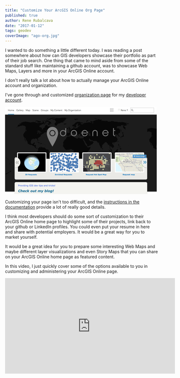 ```yaml
---
title: "Customize Your ArcGIS Online Org Page"
published: true
author: Rene Rubalcava
date: "2017-01-12"
tags: geodev
coverImage: "ago-org.jpg"
---
```


I wanted to do something a little different today. I was reading a post somewhere about how can GIS developers showcase their portfolio as part of their job search. One thing that came to mind aside from some of the standard stuff like maintaining a github account, was to showcase Web Maps, Layers and more in your ArcGIS Online account.

I don't really talk a lot about how to actually manage your ArcGIS Online account and organization.

I've gone through and customized [organization page](https://odoenet.maps.arcgis.com/home/index.html) for my [developer account](https://developers.arcgis.com/sign-up/).

[![](images/odoenet-ago.png)](https://odoenet.maps.arcgis.com/home/index.html)

Customizing your page isn't too difficult, and the [instructions in the documentation](http://doc.arcgis.com/en/arcgis-online/administer/configure-site.htm) provide a lot of really good details.

I think most developers should do some sort of customization to their ArcGIS Online home page to highlight some of their projects, link back to your github or LinkedIn profiles. You could even put your resume in here and share with potential employers. It would be a great way for you to market yourself.

It would be a great idea for you to prepare some interesting Web Maps and maybe different layer visualizations and even Story Maps that you can share on your ArcGIS Online home page as featured content.

In this video, I just quickly cover some of the options available to you in customizing and administering your ArcGIS Online page.

<iframe width="560" height="315" src="https://www.youtube.com/embed/HLH1LIVaEgQ" frameborder="0" allowfullscreen></iframe>
